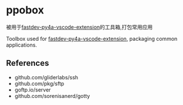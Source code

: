 # ppobox

被用于[fastdev-py4a-vscode-extension](https://github.com/PurplePotatoTools/fastdev-py4a-vscode-extension)的工具箱,打包常用应用


Toolbox used for [fastdev-py4a-vscode-extension](https://github.com/PurplePotatoTools/fastdev-py4a-vscode-extension), packaging common applications.


## References
- github.com/gliderlabs/ssh
- github.com/pkg/sftp
- goftp.io/server
- github.com/sorenisanerd/gotty
